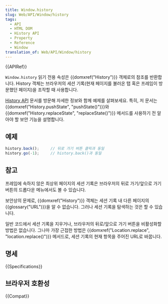 ```yaml
---
title: Window.history
slug: Web/API/Window/history
tags:
  - API
  - HTML DOM
  - History API
  - Property
  - Reference
  - Window
translation_of: Web/API/Window/history
---
```

{{APIRef}}

`Window.history` 읽기 전용 속성은 {{domxref("History")}} 객체로의 참조를 반환합니다. History 객체는 브라우저의 세션 기록(현재 페이지를 불러온 탭 혹은 프레임이 방문했던 페이지)을 조작할 때 사용합니다.

[History API](/ko/docs/Web/API/History_API) 문서를 방문해 자세한 정보와 함께 예제를 살펴보세요. 특히, 저 문서는 {{domxref("History.pushState", "pushState()")}}와 {{domxref("History.replaceState", "replaceState()")}} 메서드를 사용하기 전 알아야 할 보안 기능을 설명합니다.

## 예제

```js
history.back();     // 뒤로 가기 버튼 클릭과 동일
history.go(-1);     // history.back()과 동일
```

## 참고

프레임에 속하지 않은 최상위 페이지의 세션 기록은 브라우저의 뒤로 가기/앞으로 가기 버튼의 드롭다운 메뉴에서도 볼 수 있습니다.

보안상의 문제로, {{domxref("History")}} 객체는 세션 기록 내 다른 페이지의 {{glossary("URL")}}을 알 수 없습니다. 그러나 세션 기록을 탐색하는 것은 할 수 있습니다.

일반 코드에서 세션 기록을 지우거나, 브라우저의 뒤로/앞으로 가기 버튼을 비활성화할 방법은 없습니다. 그나마 가장 근접한 방법은 {{domxref("Location.replace", "location.replace()")}} 메서드로, 세션 기록의 현재 항목을 주어진 URL로 바꿉니다.

## 명세

{{Specifications}}

## 브라우저 호환성

{{Compat}}
